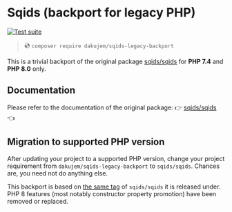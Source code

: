 # Sqids (backport for legacy PHP)

[![Test suite](https://github.com/dakujem/sqids-legacy-backport/actions/workflows/phpunit.yml/badge.svg)](https://github.com/dakujem/sqids-legacy-backport/actions/workflows/phpunit.yml)

>
> 💿 `composer require dakujem/sqids-legacy-backport`
>

This is a trivial backport of the original package [sqids/sqids](https://github.com/sqids/sqids-php)
for **PHP 7.4** and **PHP 8.0** only.


## Documentation

Please refer to the documentation of the original package:
👉 [sqids/sqids](https://github.com/sqids/sqids-php) 👈


## Migration to supported PHP version

After updating your project to a supported PHP version, change your project requirement from `dakujem/sqids-legacy-backport` to `sqids/sqids`.
Chances are, you need not do anything else.

This backport is based on [the same tag](https://github.com/sqids/sqids-php/tags) of `sqids/sqids`
it is released under.  
PHP 8 features (most notably constructor property promotion) have been removed or replaced.
